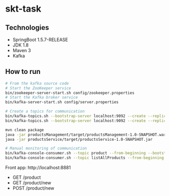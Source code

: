 # skt-task

## Technologies

- SpringBoot 1.5.7-RELEASE
- JDK 1.8
- Maven 3
- Kafka

## How to run
```bash
# From the kafka source code
# Start the ZooKeeper service
bin/zookeeper-server-start.sh config/zookeeper.properties
# Start the Kafka broker service
bin/kafka-server-start.sh config/server.properties

# Create a topics for communication
bin/kafka-topics.sh --bootstrap-server localhost:9092 --create --replication-factor 1 --partitions 1 --topic newProduct
bin/kafka-topics.sh --bootstrap-server localhost:9092 --create --replication-factor 1 --partitions 1 --topic listAllProducts

mvn clean package
java -jar productsManagement/target/productsManagement-1.0-SNAPSHOT.war
java -jar productsService/target/productsService-1.0-SNAPSHOT.jar 

# Manual monitoring of communication
bin/kafka-console-consumer.sh --topic product --from-beginning --bootstrap-server localhost:9092
bin/kafka-console-consumer.sh --topic listAllProducts --from-beginning --bootstrap-server localhost:9092
```

Front app: http://localhost:8881
- GET  /product
- GET  /product/new
- POST /product/new


